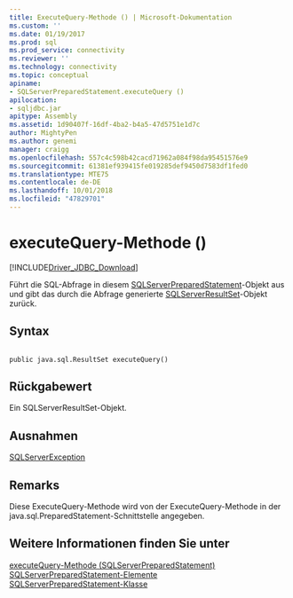 ```yaml
---
title: ExecuteQuery-Methode () | Microsoft-Dokumentation
ms.custom: ''
ms.date: 01/19/2017
ms.prod: sql
ms.prod_service: connectivity
ms.reviewer: ''
ms.technology: connectivity
ms.topic: conceptual
apiname:
- SQLServerPreparedStatement.executeQuery ()
apilocation:
- sqljdbc.jar
apitype: Assembly
ms.assetid: 1d90407f-16df-4ba2-b4a5-47d5751e1d7c
author: MightyPen
ms.author: genemi
manager: craigg
ms.openlocfilehash: 557c4c598b42cacd71962a084f98da95451576e9
ms.sourcegitcommit: 61381ef939415fe019285def9450d7583df1fed0
ms.translationtype: MTE75
ms.contentlocale: de-DE
ms.lasthandoff: 10/01/2018
ms.locfileid: "47829701"
---
```

# <a name="executequery-method-"></a>executeQuery-Methode ()
[!INCLUDE[Driver_JDBC_Download](../../../includes/driver_jdbc_download.md)]

  Führt die SQL-Abfrage in diesem [SQLServerPreparedStatement](../../../connect/jdbc/reference/sqlserverpreparedstatement-class.md)-Objekt aus und gibt das durch die Abfrage generierte [SQLServerResultSet](../../../connect/jdbc/reference/sqlserverresultset-class.md)-Objekt zurück.  
  
## <a name="syntax"></a>Syntax  
  
```  
  
public java.sql.ResultSet executeQuery()  
```  
  
## <a name="return-value"></a>Rückgabewert  
 Ein SQLServerResultSet-Objekt.  
  
## <a name="exceptions"></a>Ausnahmen  
 [SQLServerException](../../../connect/jdbc/reference/sqlserverexception-class.md)  
  
## <a name="remarks"></a>Remarks  
 Diese ExecuteQuery-Methode wird von der ExecuteQuery-Methode in der java.sql.PreparedStatement-Schnittstelle angegeben.  
  
## <a name="see-also"></a>Weitere Informationen finden Sie unter  
 [executeQuery-Methode &#40;SQLServerPreparedStatement&#41;](../../../connect/jdbc/reference/executequery-method-sqlserverpreparedstatement.md)   
 [SQLServerPreparedStatement-Elemente](../../../connect/jdbc/reference/sqlserverpreparedstatement-members.md)   
 [SQLServerPreparedStatement-Klasse](../../../connect/jdbc/reference/sqlserverpreparedstatement-class.md)  
  
  
